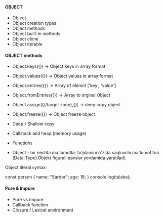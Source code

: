 #### OBJECT

- Object 
- Object creation types
- Object methods
- Object built-in methods
- Object clone
- Object iterable 

#### OBJECT methods

- Object.keys({}) -> Object keys in array format
- Object.values({}) -> Object values in array format
- Object.entries({}) -> Array of elemnt ['key', 'value']
- Object.fromEntries({}) -> Array to orginal Object
- Object.assign({//target zone},{}) -> deep copy object
- Object.freeze({}) -> Object freeze object


- Deep / Shallow copy 

- Callstack and heap (memory usage)
- Functions 

- Object - bir nechta ma'lumotlar to'plamini o'zida saqlovchi ma'lumot turi (Data-Type).Objekt figurali qavslar yordamida yaratiladi.

Object literal syntax:

const person {
    name: "Sardor";
    age: 18;
}
console.log(talaba);

#### Pure & Impure

- Pure vs Impure 
- Callback function
- Closure / Lexical environment 